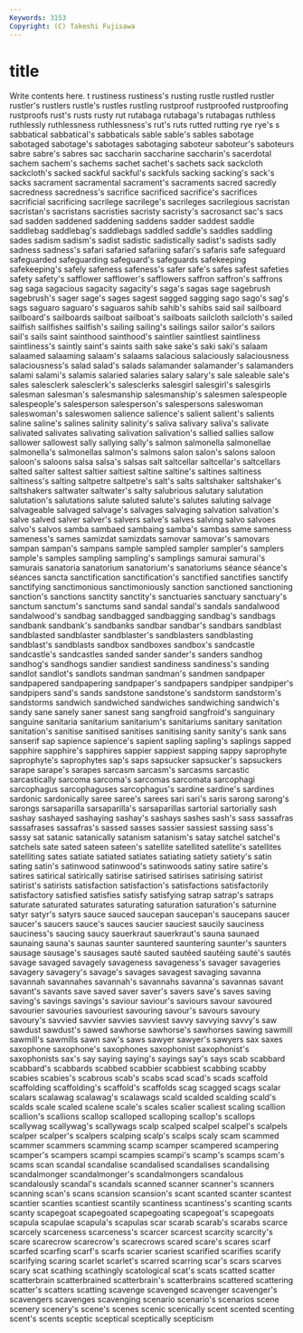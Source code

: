 ```yaml
---
Keywords: 3153 
Copyright: (C) Takeshi Fujisawa
---
```


# title

Write contents here.
t rustiness
rustiness's rusting rustle rustled rustler rustler's rustlers rustle's rustles rustling
rustproof rustproofed rustproofing rustproofs rust's rusts rusty rut rutabaga rutabaga's
rutabagas ruthless ruthlessly ruthlessness ruthlessness's rut's ruts rutted rutting rye
rye's s sabbatical sabbatical's sabbaticals sable sable's sables sabotage sabotaged
sabotage's sabotages sabotaging saboteur saboteur's saboteurs sabre sabre's sabres sac
saccharin saccharine saccharin's sacerdotal sachem sachem's sachems sachet sachet's sachets
sack sackcloth sackcloth's sacked sackful sackful's sackfuls sacking sacking's sack's
sacks sacrament sacramental sacrament's sacraments sacred sacredly sacredness sacredness's sacrifice
sacrificed sacrifice's sacrifices sacrificial sacrificing sacrilege sacrilege's sacrileges sacrilegious sacristan
sacristan's sacristans sacristies sacristy sacristy's sacrosanct sac's sacs sad sadden
saddened saddening saddens sadder saddest saddle saddlebag saddlebag's saddlebags saddled
saddle's saddles saddling sades sadism sadism's sadist sadistic sadistically sadist's
sadists sadly sadness sadness's safari safaried safariing safari's safaris safe
safeguard safeguarded safeguarding safeguard's safeguards safekeeping safekeeping's safely safeness safeness's
safer safe's safes safest safeties safety safety's safflower safflower's safflowers
saffron saffron's saffrons sag saga sagacious sagacity sagacity's saga's sagas
sage sagebrush sagebrush's sager sage's sages sagest sagged sagging sago
sago's sag's sags saguaro saguaro's saguaros sahib sahib's sahibs said
sail sailboard sailboard's sailboards sailboat sailboat's sailboats sailcloth sailcloth's sailed
sailfish sailfishes sailfish's sailing sailing's sailings sailor sailor's sailors sail's
sails saint sainthood sainthood's saintlier saintliest saintliness saintliness's saintly saint's
saints saith sake sake's saki saki's salaam salaamed salaaming salaam's
salaams salacious salaciously salaciousness salaciousness's salad salad's salads salamander salamander's
salamanders salami salami's salamis salaried salaries salary salary's sale saleable
sale's sales salesclerk salesclerk's salesclerks salesgirl salesgirl's salesgirls salesman salesman's
salesmanship salesmanship's salesmen salespeople salespeople's salesperson salesperson's salespersons saleswoman saleswoman's
saleswomen salience salience's salient salient's salients saline saline's salines salinity
salinity's saliva salivary saliva's salivate salivated salivates salivating salivation salivation's
sallied sallies sallow sallower sallowest sally sallying sally's salmon salmonella
salmonellae salmonella's salmonellas salmon's salmons salon salon's salons saloon saloon's
saloons salsa salsa's salsas salt saltcellar saltcellar's saltcellars salted salter
saltest saltier saltiest saltine saltine's saltines saltiness saltiness's salting saltpetre
saltpetre's salt's salts saltshaker saltshaker's saltshakers saltwater saltwater's salty salubrious
salutary salutation salutation's salutations salute saluted salute's salutes saluting salvage
salvageable salvaged salvage's salvages salvaging salvation salvation's salve salved salver
salver's salvers salve's salves salving salvo salvoes salvo's salvos samba
sambaed sambaing samba's sambas same sameness sameness's sames samizdat samizdats
samovar samovar's samovars sampan sampan's sampans sample sampled sampler sampler's
samplers sample's samples sampling sampling's samplings samurai samurai's samurais sanatoria
sanatorium sanatorium's sanatoriums séance séance's séances sancta sanctification sanctification's sanctified
sanctifies sanctify sanctifying sanctimonious sanctimoniously sanction sanctioned sanctioning sanction's sanctions
sanctity sanctity's sanctuaries sanctuary sanctuary's sanctum sanctum's sanctums sand sandal
sandal's sandals sandalwood sandalwood's sandbag sandbagged sandbagging sandbag's sandbags sandbank
sandbank's sandbanks sandbar sandbar's sandbars sandblast sandblasted sandblaster sandblaster's sandblasters
sandblasting sandblast's sandblasts sandbox sandboxes sandbox's sandcastle sandcastle's sandcastles sanded
sander sander's sanders sandhog sandhog's sandhogs sandier sandiest sandiness sandiness's
sanding sandlot sandlot's sandlots sandman sandman's sandmen sandpaper sandpapered sandpapering
sandpaper's sandpapers sandpiper sandpiper's sandpipers sand's sands sandstone sandstone's sandstorm
sandstorm's sandstorms sandwich sandwiched sandwiches sandwiching sandwich's sandy sane sanely
saner sanest sang sangfroid sangfroid's sanguinary sanguine sanitaria sanitarium sanitarium's
sanitariums sanitary sanitation sanitation's sanitise sanitised sanitises sanitising sanity sanity's
sank sans sanserif sap sapience sapience's sapient sapling sapling's saplings
sapped sapphire sapphire's sapphires sappier sappiest sapping sappy saprophyte saprophyte's
saprophytes sap's saps sapsucker sapsucker's sapsuckers sarape sarape's sarapes sarcasm
sarcasm's sarcasms sarcastic sarcastically sarcoma sarcoma's sarcomas sarcomata sarcophagi sarcophagus
sarcophaguses sarcophagus's sardine sardine's sardines sardonic sardonically saree saree's sarees
sari sari's saris sarong sarong's sarongs sarsaparilla sarsaparilla's sarsaparillas sartorial
sartorially sash sashay sashayed sashaying sashay's sashays sashes sash's sass
sassafras sassafrases sassafras's sassed sasses sassier sassiest sassing sass's sassy
sat satanic satanically satanism satanism's satay satchel satchel's satchels sate
sated sateen sateen's satellite satellited satellite's satellites satelliting sates satiate
satiated satiates satiating satiety satiety's satin sating satin's satinwood satinwood's
satinwoods satiny satire satire's satires satirical satirically satirise satirised satirises
satirising satirist satirist's satirists satisfaction satisfaction's satisfactions satisfactorily satisfactory satisfied
satisfies satisfy satisfying satrap satrap's satraps saturate saturated saturates saturating
saturation saturation's saturnine satyr satyr's satyrs sauce sauced saucepan saucepan's
saucepans saucer saucer's saucers sauce's sauces saucier sauciest saucily sauciness
sauciness's saucing saucy sauerkraut sauerkraut's sauna saunaed saunaing sauna's saunas
saunter sauntered sauntering saunter's saunters sausage sausage's sausages sauté sauted
sautéed sautéing sauté's sautés savage savaged savagely savageness savageness's savager
savageries savagery savagery's savage's savages savagest savaging savanna savannah savannahes
savannah's savannahs savanna's savannas savant savant's savants save saved saver
saver's savers save's saves saving saving's savings savings's saviour saviour's
saviours savour savoured savourier savouries savouriest savouring savour's savours savoury
savoury's savvied savvier savvies savviest savvy savvying savvy's saw sawdust
sawdust's sawed sawhorse sawhorse's sawhorses sawing sawmill sawmill's sawmills sawn
saw's saws sawyer sawyer's sawyers sax saxes saxophone saxophone's saxophones
saxophonist saxophonist's saxophonists sax's say saying saying's sayings say's says
scab scabbard scabbard's scabbards scabbed scabbier scabbiest scabbing scabby scabies
scabies's scabrous scab's scabs scad scad's scads scaffold scaffolding scaffolding's
scaffold's scaffolds scag scagged scags scalar scalars scalawag scalawag's scalawags
scald scalded scalding scald's scalds scale scaled scalene scale's scales
scalier scaliest scaling scallion scallion's scallions scallop scalloped scalloping scallop's
scallops scallywag scallywag's scallywags scalp scalped scalpel scalpel's scalpels scalper
scalper's scalpers scalping scalp's scalps scaly scam scammed scammer scammers
scamming scamp scamper scampered scampering scamper's scampers scampi scampies scampi's
scamp's scamps scam's scams scan scandal scandalise scandalised scandalises scandalising
scandalmonger scandalmonger's scandalmongers scandalous scandalously scandal's scandals scanned scanner scanner's
scanners scanning scan's scans scansion scansion's scant scanted scanter scantest
scantier scanties scantiest scantily scantiness scantiness's scanting scants scanty scapegoat
scapegoated scapegoating scapegoat's scapegoats scapula scapulae scapula's scapulas scar scarab
scarab's scarabs scarce scarcely scarceness scarceness's scarcer scarcest scarcity scarcity's
scare scarecrow scarecrow's scarecrows scared scare's scares scarf scarfed scarfing
scarf's scarfs scarier scariest scarified scarifies scarify scarifying scaring scarlet
scarlet's scarred scarring scar's scars scarves scary scat scathing scathingly
scatological scat's scats scatted scatter scatterbrain scatterbrained scatterbrain's scatterbrains scattered
scattering scatter's scatters scatting scavenge scavenged scavenger scavenger's scavengers scavenges
scavenging scenario scenario's scenarios scene scenery scenery's scene's scenes scenic
scenically scent scented scenting scent's scents sceptic sceptical sceptically scepticism
